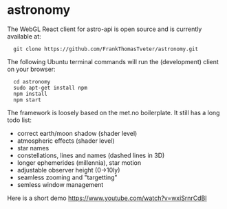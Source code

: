 # astronomy
The WebGL React client for astro-api is open source and is currently available at:

      git clone https://github.com/FrankThomasTveter/astronomy.git

The following Ubuntu terminal commands will run the (development) client on your browser:

      cd astronomy
      sudo apt-get install npm
      npm install
      npm start

The framework is loosely based on the met.no boilerplate. It still has
a long todo list:
   * correct earth/moon shadow (shader level)
   * atmospheric effects (shader level)
   * star names
   * constellations, lines and names (dashed lines in 3D)
   * longer ephemerides (millennia), star motion
   * adjustable observer height (0->10ly)
   * seamless zooming and "targetting"
   * semless window management

Here is a short demo https://www.youtube.com/watch?v=wxiSrnrCdBI
